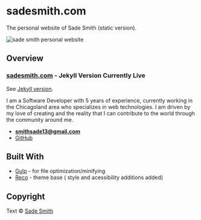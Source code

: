 # sadesmith.com

The personal website of Sade Smith (static version). 

![sade smith personal website](https://sadesmith.com/assets/src/images/screenshot.png)

## Overview

### [sadesmith.com](https://sadesmith.com) - Jekyll Version Currently Live
See [Jekyll version](https://github.com/smithsa/smithsa-jekyll).

I am a Software Developer with 5 years of experience, currently working in the Chicagoland area who specializes in web technologies. I am driven by my love of creating and the reality that I can contribute to the world through the community around me.

- **[smithsade13@gmail.com](mailto:smithsade13@gmail.com)**
- [GitHub](https://github.com/smithsa)


## Built With
*  [Gulp](https://gulpjs.com/) - for file optimization/minifying
*  [Reco](https://themeforest.net/item/reco-personal-portfolio-template/17846272) - theme base ( style and acessibility additions added)

## Copyright

Text © [Sade Smith]((https://sadesmith.com))